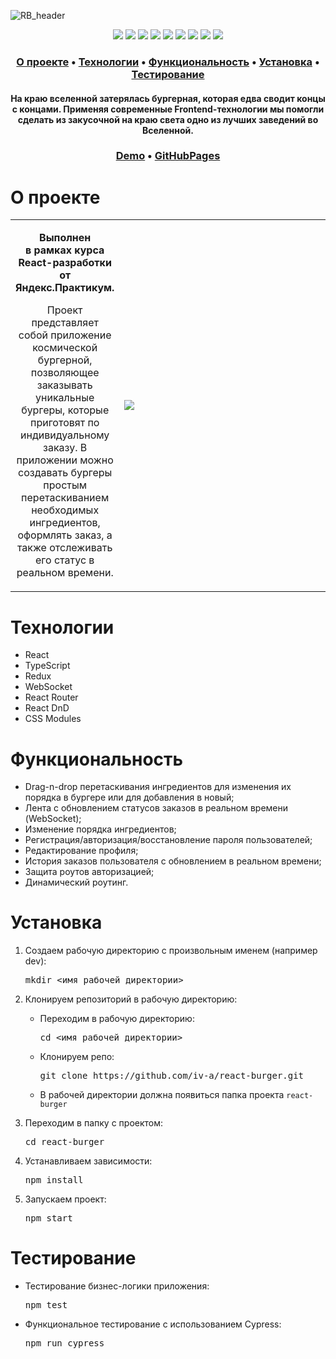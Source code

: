 ![RB_header](https://user-images.githubusercontent.com/61308457/168847872-31664c4c-c94c-4b35-9d98-3cdccf80c1b6.svg)
<div align="center">
  <img src="https://img.shields.io/badge/-React-202124?logo=react&logoColor=61DAFB&style=flat-square" />
  <img src="https://img.shields.io/badge/Redux-593D88?style=flat-square&logo=redux&logoColor=white" />
  <img src="https://img.shields.io/badge/TypeScript-3178C6?style=flat-square&logo=typescript&logoColor=white" />
  <img src="https://img.shields.io/badge/JavaScript-202124?style=flat-square&logo=javascript&logoColor=F7DF1E" />
  <img src="https://img.shields.io/badge/HTML5-E34F26?style=flat-square&logo=html5&logoColor=white" />
  <img src="https://img.shields.io/badge/CSS3-1572B6?style=flat-square&logo=css3&logoColor=white" />
  <img src="https://img.shields.io/badge/React_Router-CA4245?style=flat-square&logo=react-router&logoColor=white" />
  <img src="https://img.shields.io/badge/Jest-C21325?style=flat-square&logo=jest&logoColor=white" />
  <img src="https://img.shields.io/badge/Cypress-17202C?style=flat-square&logo=cypress&logoColor=white" />
</div>

<h3 align="center">
  <a href="#about">О проекте</a>
  •
  <a href="#techs">Технологии</a>
  •
  <a href="#functionality">Функциональность</a>
  •
  <a href="#install">Установка</a>
  •
  <a href="#test">Тестирование</a>
</h3>

<h4 align=center>На краю вселенной затерялась бургерная, которая едва сводит концы с концами. 
Применяя современные Frontend-технологии мы помогли сделать из закусочной на краю света одно из лучших заведений во Вселенной.
</h4>

<h3 align="center">
  <a href=".." title="Link">Demo</a> 
  •
  <a href="https://iv-a.github.io/react-burger/">GitHubPages</a>
</h3>

<h1 id="about">О проекте</h1>
<table>
  <tbody>
    <tr>
      <td>
        <p align="center"><b>Выполнен <br> в рамках курса React-разработки от Яндекс.Практикум. </b><p>
        <p align="center">Проект представляет собой приложение космической бургерной, позволяющее заказывать уникальные бургеры, которые приготовят по индивидуальному заказу. В приложении можно создавать бургеры простым перетаскиванием необходимых ингредиентов, оформлять заказ, а также отслеживать его статус в реальном времени.</p>
      </td>
      <td width="70%"><img src="https://user-images.githubusercontent.com/61308457/168448786-28b07fa6-3e18-407c-a3d5-27571a0001e8.gif"/></td>
    </tr>
  </tbody>
</table>
<!--
<img src="https://user-images.githubusercontent.com/61308457/168448786-28b07fa6-3e18-407c-a3d5-27571a0001e8.gif"/>
<blockquote>
Проект представляет собой приложение космической бургерной, позволяющее заказывать уникальные бургеры, которые приготовят по индивидуальному заказу. В приложении можно создавать бургеры простым перетаскиванием необходимых ингредиентов, оформлять заказ, а также отслеживать его статус в реальном времени.
</blockquote>
<br>
<br>
--!>
<h1 id="techs">Технологии</h1>
<ul>
  <li>React</li>
  <li>TypeScript</li>
  <li>Redux</li>
  <li>WebSocket</li>
  <li>React Router</li>
  <li>React DnD</li>
  <li>CSS Modules</li>
</ul>
<h1 id="functionality">Функциональность</h1>
<ul>
  <li>Drag-n-drop перетаскивания ингредиентов для изменения их порядка в бургере или для добавления в новый;</li>
  <li>Лента с обновлением статусов заказов в реальном времени (WebSocket);</li>
  <li>Изменение порядка ингредиентов;</li>
  <li>Регистрация/авторизация/восстановление пароля пользователей;</li>
  <li>Редактирование профиля;</li>
  <li>История заказов пользователя с обновлением в реальном времени;</li>
  <li>Защита роутов авторизацией;</li>
  <li>Динамический роутинг.</li>
</ul>
<h1 id="install">Установка</h1>
<ol>
<li>
  <p>Создаем рабочую директорию с произвольным именем (например dev):</p>
<pre>
mkdir <имя рабочей директории>
</pre>
</li>
<li>
  <p>Клонируем репозиторий в рабочую директорию:</p>
  <ul>
  <li>
    <p>Переходим в рабочую директорию:</p>
<pre>
cd <имя рабочей директории>
</pre>
  </li>
  <li>
    <p>Клонируем репо:</p>
<pre>
git clone https://github.com/iv-a/react-burger.git
</pre>
  </li>
    <li>
      В рабочей директории должна появиться папка проекта <code>react-burger</code>
    </li>
  </ul>
</li>
<li>
  <p>Переходим в папку с проектом:</p>
<pre>
cd react-burger
</pre>
</li>
<li>
  <p>Устанавливаем зависимости:</p>
<pre>
npm install
</pre>
</li>
<li>
  <p>Запускаем проект:</p>
<pre>
npm start
</pre>
</li>
</ol>

<h1 id="test">Тестирование</h1>
<ul>
<li>
  <p>Тестирование бизнес-логики приложения:</p>
<pre>
npm test
</pre>
</li>
<li>
  <p>Функциональное тестирование с использованием Cypress:</p>
<pre>
npm run cypress
</pre>
</li>
</ul>
